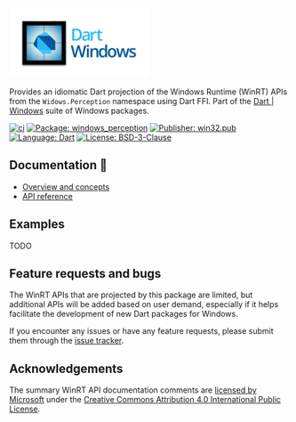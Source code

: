 <img src="https://raw.githubusercontent.com/dart-windows/.github/main/assets/dart-windows-card.png" width="50%" height="50%">

Provides an idiomatic Dart projection of the Windows Runtime (WinRT) APIs
from the `Widows.Perception` namespace using Dart FFI.
Part of the [Dart | Windows][dart_windows_link] suite of Windows packages.

[![ci][ci_badge]][ci_link]
[![Package: windows_perception][package_badge]][package_link]
[![Publisher: win32.pub][publisher_badge]][publisher_link]
[![Language: Dart][language_badge]][language_link]
[![License: BSD-3-Clause][license_badge]][license_link]

## Documentation 📝

* [Overview and concepts][docs_link]
* [API reference][api_reference_link]

## Examples

TODO

## Feature requests and bugs

The WinRT APIs that are projected by this package are limited, but additional
APIs will be added based on user demand, especially if it helps facilitate the
development of new Dart packages for Windows.

If you encounter any issues or have any feature requests, please submit them
through the [issue tracker][issue_tracker_link].

## Acknowledgements

The summary WinRT API documentation comments are
[licensed by Microsoft][legal_notices_link] under the
[Creative Commons Attribution 4.0 International Public License][cc_license_link].

[api_reference_link]: https://pub.dev/documentation/windows_perception/latest/
[cc_license_link]: https://github.com/MicrosoftDocs/winrt-api/blob/89e9254fd8b53a648937dbb4324d7f7d6f8d1314/LICENSE
[ci_badge]: https://github.com/dart-windows/dartwinrt/actions/workflows/windows_perception.yml/badge.svg
[ci_link]: https://github.com/dart-windows/dartwinrt/actions/workflows/windows_perception.yml
[dart_windows_link]: https://github.com/dart-windows
[docs_link]: https://dartwinrt.dev
[example_link]: https://github.com/dart-windows/dartwinrt/tree/main/packages/windows_perception/example
[issue_tracker_link]: https://github.com/dart-windows/dartwinrt/issues
[language_badge]: https://img.shields.io/badge/language-Dart-blue.svg
[language_link]: https://dart.dev
[legal_notices_link]: https://github.com/MicrosoftDocs/winrt-api/#legal-notices
[license_badge]: https://img.shields.io/github/license/dart-windows/dartwinrt?color=blue
[license_link]: https://opensource.org/licenses/BSD-3-Clause
[package_badge]: https://img.shields.io/pub/v/windows_perception.svg
[package_link]: https://pub.dev/packages/windows_perception
[publisher_badge]: https://img.shields.io/pub/publisher/windows_perception.svg
[publisher_link]: https://pub.dev/publishers/win32.pub
